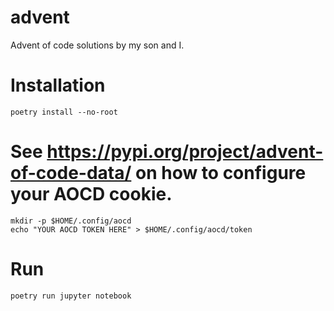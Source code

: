 # advent
Advent of code solutions by my son and I.

# Installation

`poetry install --no-root`

# See https://pypi.org/project/advent-of-code-data/ on how to configure your AOCD cookie.
```
mkdir -p $HOME/.config/aocd
echo "YOUR AOCD TOKEN HERE" > $HOME/.config/aocd/token
```

# Run
`poetry run jupyter notebook`